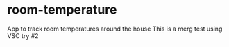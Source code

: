 # room-temperature
App to track room temperatures around the house
This is a merg test using VSC try #2
